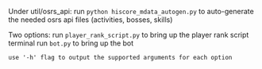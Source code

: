 Under util/osrs_api:
    run `python hiscore_mdata_autogen.py` to auto-generate the needed osrs api files (activities, bosses, skills)

Two options:
    run `player_rank_script.py` to bring up the player rank script terminal
    run `bot.py` to bring up the bot

    use '-h' flag to output the supported arguments for each option
